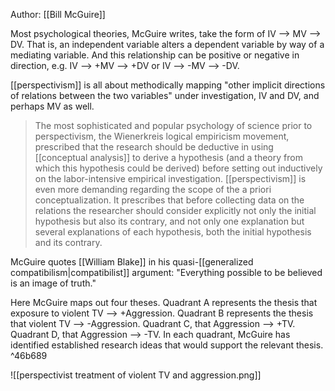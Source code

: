 Author: [[Bill McGuire]]

Most psychological theories, McGuire writes, take the form of IV --> MV --> DV. That is, an independent variable alters a dependent variable by way of a mediating variable. And this relationship can be positive or negative in direction, e.g. IV --> +MV --> +DV or IV --> -MV --> -DV.

[[perspectivism]] is all about methodically mapping "other implicit directions of relations between the two variables" under investigation, IV and DV, and perhaps MV as well.

> The most sophisticated and popular psychology of science prior to perspectivism, the Wienerkreis logical empiricism movement, prescribed that the research should be deductive in using [[conceptual analysis]] to derive a hypothesis (and a theory from which this hypothesis could be derived) before setting out inductively on the labor-intensive empirical investigation. [[perspectivism]] is even more demanding regarding the scope of the a priori conceptualization. It prescribes that before collecting data on the relations the researcher should consider explicitly not only the initial hypothesis but also its contrary, and not only one explanation but several explanations of each hypothesis, both the initial hypothesis and its contrary.

McGuire quotes [[William Blake]] in his quasi-[[generalized compatibilism|compatibilist]] argument: "Everything possible to be believed is an image of truth." 

Here McGuire maps out four theses. Quadrant A represents the thesis that exposure to violent TV --> +Aggression. Quadrant B represents the thesis that violent TV --> -Aggression. Quadrant C, that Aggression --> +TV. Quadrant D, that Aggression --> -TV. In each quadrant, McGuire has identified established research ideas that would support the relevant thesis. ^46b689

![[perspectivist treatment of violent TV and aggression.png]]